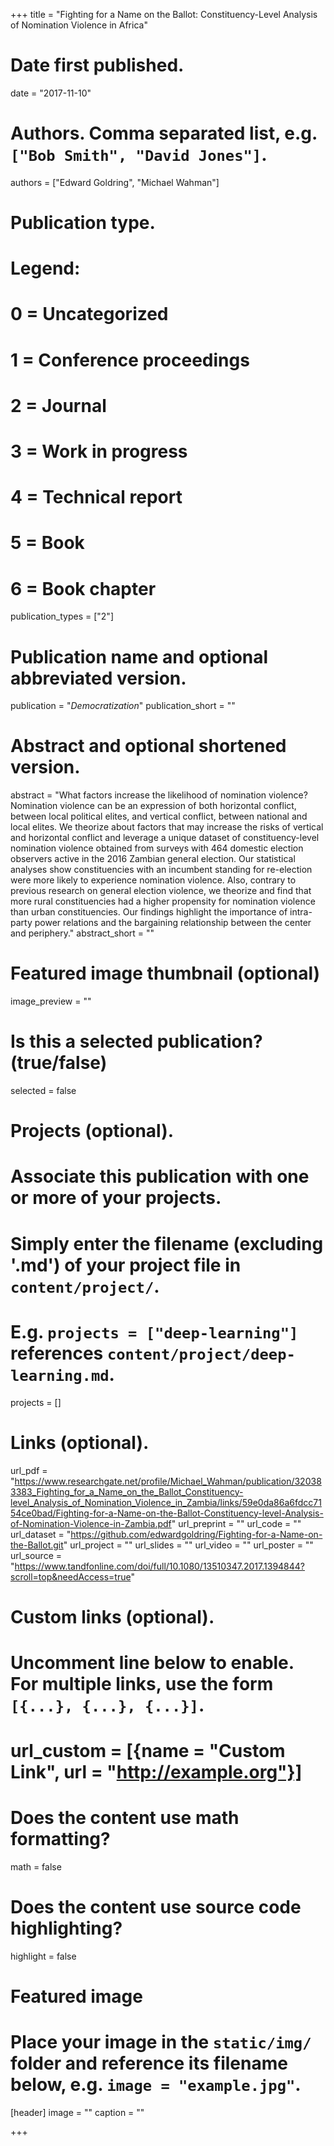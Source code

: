 
+++
title = "Fighting for a Name on the Ballot: Constituency-Level Analysis of Nomination Violence in Africa"

# Date first published.
date = "2017-11-10"

# Authors. Comma separated list, e.g. `["Bob Smith", "David Jones"]`.
authors = ["Edward Goldring", "Michael Wahman"]

# Publication type.
# Legend:
# 0 = Uncategorized
# 1 = Conference proceedings
# 2 = Journal
# 3 = Work in progress
# 4 = Technical report
# 5 = Book
# 6 = Book chapter
publication_types = ["2"]

# Publication name and optional abbreviated version.
publication = "*Democratization*"
publication_short = ""

# Abstract and optional shortened version.
abstract = "What factors increase the likelihood of nomination violence? Nomination violence can be an expression of both horizontal conflict, between local political elites, and vertical conflict, between national and local elites. We theorize about factors that may increase the risks of vertical and horizontal conflict and leverage a unique dataset of constituency-level nomination violence obtained from surveys with 464 domestic election observers active in the 2016 Zambian general election. Our statistical analyses show constituencies with an incumbent standing for re-election were more likely to experience nomination violence. Also, contrary to previous research on general election violence, we theorize and find that more rural constituencies had a higher propensity for nomination violence than urban constituencies. Our findings highlight the importance of intra-party power relations and the bargaining relationship between the center and periphery."
abstract_short = ""

# Featured image thumbnail (optional)
image_preview = ""

# Is this a selected publication? (true/false)
selected = false

# Projects (optional).
#   Associate this publication with one or more of your projects.
#   Simply enter the filename (excluding '.md') of your project file in `content/project/`.
#   E.g. `projects = ["deep-learning"]` references `content/project/deep-learning.md`.
projects = []

# Links (optional).
url_pdf = "https://www.researchgate.net/profile/Michael_Wahman/publication/320383383_Fighting_for_a_Name_on_the_Ballot_Constituency-level_Analysis_of_Nomination_Violence_in_Zambia/links/59e0da86a6fdcc7154ce0bad/Fighting-for-a-Name-on-the-Ballot-Constituency-level-Analysis-of-Nomination-Violence-in-Zambia.pdf"
url_preprint = ""
url_code = ""
url_dataset = "https://github.com/edwardgoldring/Fighting-for-a-Name-on-the-Ballot.git"
url_project = ""
url_slides = ""
url_video = ""
url_poster = ""
url_source = "https://www.tandfonline.com/doi/full/10.1080/13510347.2017.1394844?scroll=top&needAccess=true"

# Custom links (optional).
#   Uncomment line below to enable. For multiple links, use the form `[{...}, {...}, {...}]`.
# url_custom = [{name = "Custom Link", url = "http://example.org"}]

# Does the content use math formatting?
math = false

# Does the content use source code highlighting?
highlight = false

# Featured image
# Place your image in the `static/img/` folder and reference its filename below, e.g. `image = "example.jpg"`.
[header]
image = ""
caption = ""

+++
